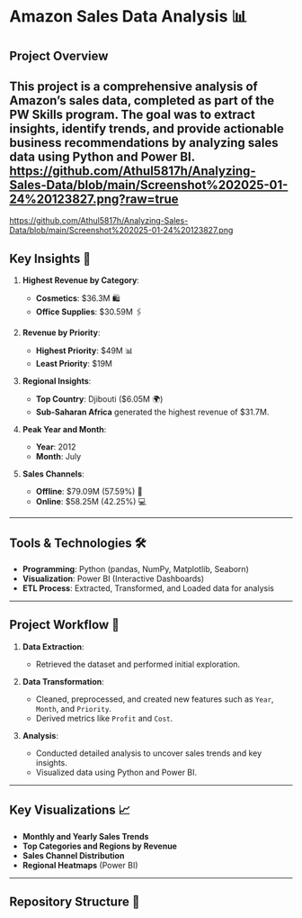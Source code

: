 # Amazon Sales Data Analysis 📊

## Project Overview
This project is a comprehensive analysis of Amazon’s sales data, completed as part of the **PW Skills program**. The goal was to extract insights, identify trends, and provide actionable business recommendations by analyzing sales data using Python and Power BI.
https://github.com/Athul5817h/Analyzing-Sales-Data/blob/main/Screenshot%202025-01-24%20123827.png?raw=true
---
https://github.com/Athul5817h/Analyzing-Sales-Data/blob/main/Screenshot%202025-01-24%20123827.png
## Key Insights 🚀
1. **Highest Revenue by Category**:
   - **Cosmetics**: $36.3M 🛍️
   - **Office Supplies**: $30.59M 🖇️

2. **Revenue by Priority**:
   - **Highest Priority**: $49M 📊
   - **Least Priority**: $19M

3. **Regional Insights**:
   - **Top Country**: Djibouti ($6.05M 🌍)
   - **Sub-Saharan Africa** generated the highest revenue of $31.7M.

4. **Peak Year and Month**:
   - **Year**: 2012  
   - **Month**: July  

5. **Sales Channels**:
   - **Offline**: $79.09M (57.59%) 🚚  
   - **Online**: $58.25M (42.25%) 💻  

---

## Tools & Technologies 🛠️
- **Programming**: Python (pandas, NumPy, Matplotlib, Seaborn)
- **Visualization**: Power BI (Interactive Dashboards)
- **ETL Process**: Extracted, Transformed, and Loaded data for analysis

---

## Project Workflow 🔄
1. **Data Extraction**:
   - Retrieved the dataset and performed initial exploration.
   
2. **Data Transformation**:
   - Cleaned, preprocessed, and created new features such as `Year`, `Month`, and `Priority`.
   - Derived metrics like `Profit` and `Cost`.

3. **Analysis**:
   - Conducted detailed analysis to uncover sales trends and key insights.
   - Visualized data using Python and Power BI.

---

## Key Visualizations 📈
- **Monthly and Yearly Sales Trends**
- **Top Categories and Regions by Revenue**
- **Sales Channel Distribution**
- **Regional Heatmaps** (Power BI)

---

## Repository Structure 📂
